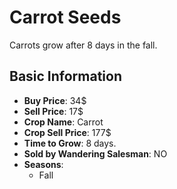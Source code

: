 # Carrot Seeds

Carrots grow after 8 days in the fall.

## Basic Information

- **Buy Price**: 34$
- **Sell Price**: 17$
- **Crop Name**: Carrot
- **Crop Sell Price**: 177$
- **Time to Grow**: 8 days.
- **Sold by Wandering Salesman**: NO
- **Seasons**:
  - Fall